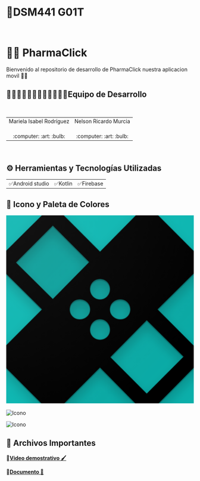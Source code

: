 # 📱DSM441 G01T

<br>

# 🔴🔵 PharmaClick
Bienvenido al repositorio de desarrollo de PharmaClick nuestra aplicacion movil 👋🏻
<br>
   
<h2>👨🏻‍💻👨🏻‍💻👨🏻‍💻👩🏻‍💻Equipo de Desarrollo </h2>
<div style={padding: 10px}>
  <table style={margin: 0 auto}>
  <tr align="center">
    <td>Mariela Isabel Rodríguez</td>
    <td>Nelson Ricardo Murcia</td>
  </tr>
    <tr align="center">
    <td><br> :computer: :art: :bulb:</td>
    <td><br> :computer: :art: :bulb:</td>
  </tr>
</table>
</div>
<br>

## ⚙️ Herramientas y Tecnologías Utilizadas
<table>

  <tr align="center">
    <td>✅Android studio </td>
    <td>✅Kotlin</td>
    <td>✅Firebase</td>

  </tr>
</table>

## 🎨 Icono y Paleta de Colores

![Icono](app/src/main/ic_launcher-playstore.png)

![Icono](https://drive.google.com/file/d/1QWtoJssFNTttBw3098qnotZoFiT8yM9-/view?usp=sharing)

![Icono]("app/src/main/Paleta_de-Colores2.png")

## 📝 Archivos Importantes

🔴[**Video demostrativo 🖌**](https://youtu.be/s2rVodVVbYM)<br>

🔵[**Documento 📗**](https://drive.google.com/file/d/1DjV9jbOujvsPmF8GS8eXV9bqUgtG6Glz/view?usp=drivesdk)
